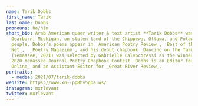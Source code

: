 ```yaml
---
name: Tarik Dobbs
first_name: Tarik
last_name: Dobbs
pronouns: he/him
short_bio: Arab American queer writer & text artist **Tarik Dobbs** was born in
  Dearborn, Michigan, on stolen land of the Chippewa, Ottawa, and Potawatomi
  people. Dobbs’s poems appear in _American Poetry Review_, _Best of the
  Net_,  _Poetry Magazine_, and his debut chapbook _Dancing on the Tarmac_
  (Yemassee, 2021) was selected by Gabrielle Calvocoressi as the winner of the
  2020 Yemassee Journal Poetry Chapbook Contest. Dobbs is an Editor for _Poetry
  Online_ and an Assistant Editor for _Great River Review_.
portraits:
  - media: 2021/07/tarik-dobbs
website: https://www.xn--pp8hv5gba.ws/
instagram: mxrlevant
twitter: mxrlevant
---
```

